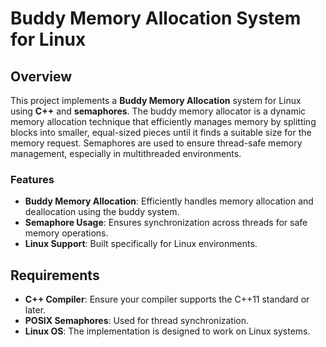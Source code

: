# Buddy Memory Allocation System for Linux

## Overview

This project implements a **Buddy Memory Allocation** system for Linux using **C++** and **semaphores**. The buddy memory allocator is a dynamic memory allocation technique that efficiently manages memory by splitting blocks into smaller, equal-sized pieces until it finds a suitable size for the memory request. Semaphores are used to ensure thread-safe memory management, especially in multithreaded environments.

### Features

- **Buddy Memory Allocation**: Efficiently handles memory allocation and deallocation using the buddy system.
- **Semaphore Usage**: Ensures synchronization across threads for safe memory operations.
- **Linux Support**: Built specifically for Linux environments.

## Requirements

- **C++ Compiler**: Ensure your compiler supports the C++11 standard or later.
- **POSIX Semaphores**: Used for thread synchronization.
- **Linux OS**: The implementation is designed to work on Linux systems.
